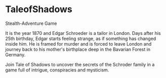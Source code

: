 # TaleofShadows

Stealth-Adventure Game

 It is the year 1870 and Edgar Schroeder is a tailor in London. Days after his 25th birthday, Edgar starts feeling strange, as if something has changed inside him. He is framed for murder and is forced to leave London and journey back to his mother's birthplace deep in the Bavarian Forest in Germany.
 
 Join Tale of Shadows to uncover the secrets of the Schroder family in a game full of intrigue, conspiracies and mysticism.
